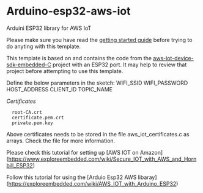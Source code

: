 # Arduino-esp32-aws-iot
Arduini ESP32 library for AWS IoT

Please make sure you have read the [getting started guide](https://aws.amazon.com/iot/getting-started/) before trying to do anyting with this template.

This template is based on and contains the code from the [aws-iot-device-sdk-embedded-C](https://github.com/aws/aws-iot-device-sdk-embedded-C) project with an ESP32 port. It may help to review that project before attempting to use this template.

Define the below parameters in the sketch:
WIFI_SSID
WIFI_PASSWORD
HOST_ADDRESS
CLIENT_ID
TOPIC_NAME


*Certificates*
```
  root-CA.crt
  certificate.pem.crt
  private.pem.key
```
Above certificates needs to be stored in the file aws_iot_certificates.c as arrays. Check the file for more information. 

Please check this tutorial for setting up [AWS IOT on Amazon] (https://www.exploreembedded.com/wiki/Secure_IOT_with_AWS_and_Hornbill_ESP32)

Follow this tutorial for using the [Arduio Esp32 AWS libaray] (https://exploreembedded.com/wiki/AWS_IOT_with_Arduino_ESP32)


